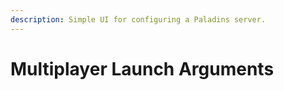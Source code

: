 ```yaml
---
description: Simple UI for configuring a Paladins server.
---
```

# Multiplayer Launch Arguments

<MultiplayerArgs/>

